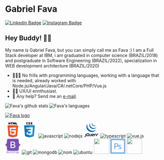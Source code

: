 # Gabriel Fava

[![Linkedin Badge](https://img.shields.io/badge/-LinkedIn-blue?style=flat&logo=LinkedIn&logoColor=white)](https://www.linkedin.com/in/gabrielfava/)
[![Instagram Badge](https://img.shields.io/badge/-Instagram-C13584?style=flat&logo=Instagram&logoColor=white)](https://www.instagram.com/gabrielfava/)

## Hey Buddy! ✌🏻

My name is Gabriel Fava, but you can simply call me as Fava :) 
I am a Full Stack developer at IBM, i am graduated in computer science (BRAZIL/2018) and postgraduate in Software Engineering (BRAZIL/2022), specialization in WEB development architecture (BRAZIL/2020) 

- 👨🏻‍💻 No frills with programming languages, working with a language that is needed, already worked with Node.js/Angular/Java/C#/.netCore/PHP/Vue.js
- 🤘🏻 UX/UI ennthusiast.
- 📩 Any help? Send me an [e-mail](mailto:eu@gabrielfava.com.br).


![Fava's github stats](https://github-readme-stats.vercel.app/api?username=gabrielfava&show_icons=true&count_private=true)
![Fava's languages](https://github-readme-stats.vercel.app/api/top-langs/?username=gabrielfava&langs_count=20)


[![Fava logo](https://assets.gabrielfava.com.br/fava_logo_simples.png)](https://www.gabrielfava.br/)


<div class="row">
  <img src="https://raw.githubusercontent.com/devicons/devicon/ac557d6ff33ff370a5db99f97aeab35ea5c67fbd/icons/html5/html5-original-wordmark.svg" alt="html5" width="50" height="50"/>
  <img src="https://raw.githubusercontent.com/devicons/devicon/ac557d6ff33ff370a5db99f97aeab35ea5c67fbd/icons/css3/css3-original-wordmark.svg" alt="css3" width="50" height="50"/>
  <img src="https://img.icons8.com/color/48/000000/javascript.png" alt="javascript" width="50" height="50"/>
 
  <img src="https://img.icons8.com/color/48/000000/nodejs.png" alt="nodejs" width="50" height="50"/>
  <img src="https://raw.githubusercontent.com/devicons/devicon/ac557d6ff33ff370a5db99f97aeab35ea5c67fbd/icons/jquery/jquery-original-wordmark.svg" alt="jquery" width="50" height="50"/>
  <img src=https://img.icons8.com/color/48/000000/typescript.png alt="typescript" width="50" height="50"/>
 <img src="https://img.icons8.com/color/48/000000/vue-js.png" alt="vue.js" width="50" height="50"/> 
  <img src="https://raw.githubusercontent.com/devicons/devicon/ac557d6ff33ff370a5db99f97aeab35ea5c67fbd/icons/bootstrap/bootstrap-plain-wordmark.svg" alt="bootstrap" width="50" height="50"/>

  <img src="https://img.icons8.com/color/48/000000/git.png" alt="git" width="50" height="50"/>

  <img src="https://img.icons8.com/color/48/000000/mongodb.png" alt="mongodb" width="50" height="50"/>
  <img src="https://img.icons8.com/color/48/000000/npm.png" alt="nom" width="50" height="50"/>
  <img src="https://cdn.svgporn.com/logos/ubuntu.svg" width='50' height="50" alt="ubuntu">
 
  <img src="https://cdn.svgporn.com/logos/visual-studio-code.svg" height="50" width='50'>
  <img src="https://raw.githubusercontent.com/devicons/devicon/ac557d6ff33ff370a5db99f97aeab35ea5c67fbd/icons/photoshop/photoshop-line.svg" alt="ps" width="50" height="50"/>
  <img src="https://img.icons8.com/color/48/000000/adobe-xd.png" width='50' height='50'/>
</div>
